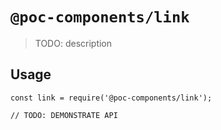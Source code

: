 # `@poc-components/link`

> TODO: description

## Usage

```
const link = require('@poc-components/link');

// TODO: DEMONSTRATE API
```
